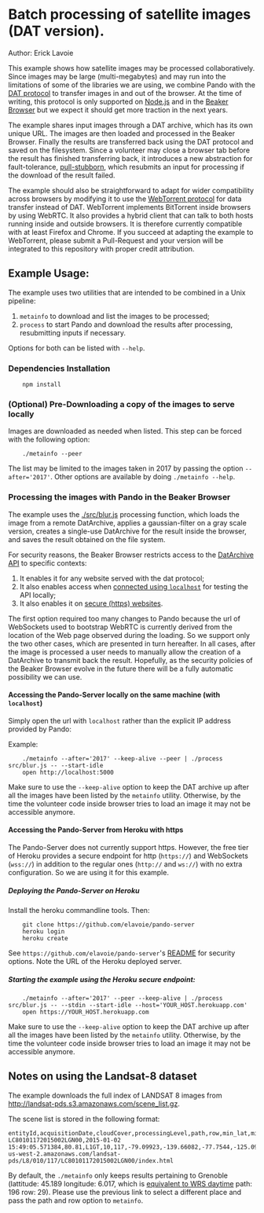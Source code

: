 # Batch processing of satellite images (DAT version).

Author: Erick Lavoie

This example shows how satellite images may be processed collaboratively. Since images may be large (multi-megabytes) and may run into the limitations of some of the libraries we are using, we combine Pando with the [DAT protocol](https://www.datprotocol.com/) to transfer images in and out of the browser. At the time of writing, this protocol is only supported on [Node.js](https://www.npmjs.com/package/dat) and in the [Beaker Browser](https://beakerbrowser.com/) but we expect it should get more traction in the next years.

The example shares input images through a DAT archive, which has its own unique URL. The images are then loaded and processed in the Beaker Browser. Finally the results are transferred back using the DAT protocol and saved on the filesystem. Since a volunteer may close a browser tab before the result has finished transferring back, it introduces a new abstraction for fault-tolerance, [pull-stubborn](https://github.com/elavoie/pull-stubborn), which resubmits an input for processing if the download of the result failed.

The example should also be straightforward to adapt for wider compatibility across browsers by modifying it to use the [WebTorrent protocol](https://webtorrent.io/) for data transfer instead of DAT. WebTorrent implements BitTorrent inside browsers by using WebRTC. It also provides a hybrid client that can talk to both hosts running inside and outside browsers.  It is therefore currently compatible with at least Firefox and Chrome. If you succeed at adapting the example to WebTorrent, please submit a Pull-Request and your version will be integrated to this repository with proper credit attribution.

## Example Usage:

The example uses two utilities that are intended to be combined in a Unix pipeline:
1. ````metainfo```` to download and list the images to be processed;
2. ````process```` to start Pando and download the results after processing, resubmitting inputs if necessary.

Options for both can be listed with ````--help````.


### Dependencies Installation

````
    npm install
````

### (Optional) Pre-Downloading a copy of the images to serve locally

Images are downloaded as needed when listed. This step can be forced with the following option:

````
    ./metainfo --peer
````

The list may be limited to the images taken in 2017 by passing the option ````--after='2017'````. Other options are available by doing ````./metainfo --help````.

### Processing the images with Pando in the Beaker Browser

The example uses the [./src/blur.js](./src/blur.js) processing function, which
loads the image from a remote DatArchive, applies a gaussian-filter on a gray
scale version, creates a single-use DatArchive for the result inside the
browser, and saves the result obtained on the file system.

For security reasons, the Beaker Browser restricts access to the [DatArchive API](https://beakerbrowser.com/docs/apis/dat.html) to specific contexts:
1. It enables it for any website served with the dat protocol;
2. It also enables access when [connected using ````localhost````](https://github.com/beakerbrowser/beaker/pull/590) for testing the API locally;
3. It also enables it on [secure (https) websites](https://github.com/beakerbrowser/beaker/pull/586).

The first option required too many changes to Pando because the url of WebSockets used to bootstrap WebRTC is currently derived from the location of the Web page observed during the loading. So we support only the two other cases, which are presented in turn hereafter. In all cases, after the image is processed a user needs to manually allow the creation of a DatArchive to transmit back the result. Hopefully, as the security policies of the Beaker Browser evolve in the future there will be a fully automatic possibility we can use.

#### Accessing the Pando-Server locally on the same machine (with ````localhost````)

Simply open the url with ````localhost```` rather than the explicit IP address provided by Pando:

Example:
````
    ./metainfo --after='2017' --keep-alive --peer | ./process src/blur.js -- --start-idle
    open http://localhost:5000
````

Make sure to use the ````--keep-alive```` option to keep the DAT archive up after all the images have been listed by the ````metainfo```` utility. Otherwise, by the time the volunteer code inside browser tries to load an image it may not be accessible anymore.

#### Accessing the Pando-Server from Heroku with https

The Pando-Server does not currently support https. However, the free tier of Heroku provides a secure endpoint for http (````https://````) and WebSockets (````wss://````) in addition to the regular ones (````http://```` and ````ws://````) with no extra configuration. So we are using it for this example.

##### Deploying the Pando-Server on Heroku

Install the heroku commandline tools. Then:

````
    git clone https://github.com/elavoie/pando-server
    heroku login
    heroku create
````

See ````https://github.com/elavoie/pando-server````'s [README](https://github.com/elavoie/pando-server) for security options. Note the URL of the Heroku deployed server.

##### Starting the example using the Heroku secure endpoint:

````
    ./metainfo --after='2017' --peer --keep-alive | ./process src/blur.js -- --stdin --start-idle --host='YOUR_HOST.herokuapp.com'
    open https://YOUR_HOST.herokuapp.com
````

Make sure to use the ````--keep-alive```` option to keep the DAT archive up after all the images have been listed by the ````metainfo```` utility. Otherwise, by the time the volunteer code inside browser tries to load an image it may not be accessible anymore.

## Notes on using the Landsat-8 dataset

The example downloads the full index of LANDSAT 8 images from http://landsat-pds.s3.amazonaws.com/scene_list.gz.

The scene list is stored in the following format:
````
entityId,acquisitionDate,cloudCover,processingLevel,path,row,min_lat,min_lon,max_lat,max_lon,download_url
LC80101172015002LGN00,2015-01-02 15:49:05.571384,80.81,L1GT,10,117,-79.09923,-139.66082,-77.7544,-125.09297,https://s3-us-west-2.amazonaws.com/landsat-pds/L8/010/117/LC80101172015002LGN00/index.html
````

By default, the ````./metainfo```` only keeps results pertaining to Grenoble (lattitude: 45.189 longitude: 6.017, which is [equivalent to WRS daytime](https://landsat.usgs.gov/wrs-2-pathrow-latitudelongitude-converter) path: 196 row: 29). Please use the previous link to select a different place and pass the path and row option to ````metainfo````.

